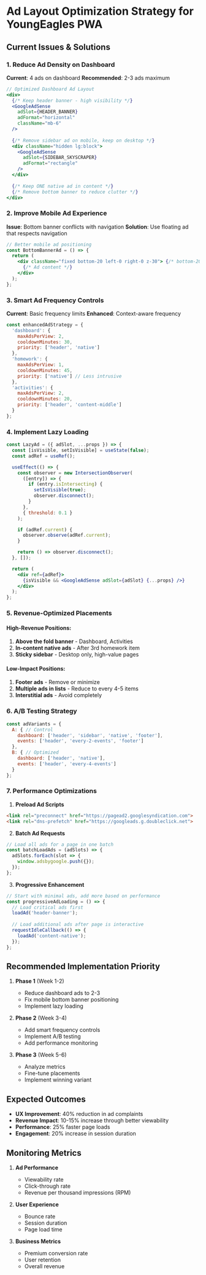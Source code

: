 # Ad Layout Optimization Strategy for YoungEagles PWA

## Current Issues & Solutions

### 1. **Reduce Ad Density on Dashboard**
**Current**: 4 ads on dashboard
**Recommended**: 2-3 ads maximum

```jsx
// Optimized Dashboard Ad Layout
<div>
  {/* Keep header banner - high visibility */}
  <GoogleAdSense 
    adSlot={HEADER_BANNER}
    adFormat="horizontal"
    className="mb-6"
  />
  
  {/* Remove sidebar ad on mobile, keep on desktop */}
  <div className="hidden lg:block">
    <GoogleAdSense 
      adSlot={SIDEBAR_SKYSCRAPER}
      adFormat="rectangle"
    />
  </div>
  
  {/* Keep ONE native ad in content */}
  {/* Remove bottom banner to reduce clutter */}
</div>
```

### 2. **Improve Mobile Ad Experience**
**Issue**: Bottom banner conflicts with navigation
**Solution**: Use floating ad that respects navigation

```jsx
// Better mobile ad positioning
const BottomBannerAd = () => {
  return (
    <div className="fixed bottom-20 left-0 right-0 z-30"> {/* bottom-20 instead of bottom-16 */}
      {/* Ad content */}
    </div>
  );
};
```

### 3. **Smart Ad Frequency Controls**
**Current**: Basic frequency limits
**Enhanced**: Context-aware frequency

```javascript
const enhancedAdStrategy = {
  'dashboard': {
    maxAdsPerView: 2,
    cooldownMinutes: 30,
    priority: ['header', 'native']
  },
  'homework': {
    maxAdsPerView: 1,
    cooldownMinutes: 45,
    priority: ['native'] // Less intrusive
  },
  'activities': {
    maxAdsPerView: 2,
    cooldownMinutes: 20,
    priority: ['header', 'content-middle']
  }
};
```

### 4. **Implement Lazy Loading**
```jsx
const LazyAd = ({ adSlot, ...props }) => {
  const [isVisible, setIsVisible] = useState(false);
  const adRef = useRef();

  useEffect(() => {
    const observer = new IntersectionObserver(
      ([entry]) => {
        if (entry.isIntersecting) {
          setIsVisible(true);
          observer.disconnect();
        }
      },
      { threshold: 0.1 }
    );

    if (adRef.current) {
      observer.observe(adRef.current);
    }

    return () => observer.disconnect();
  }, []);

  return (
    <div ref={adRef}>
      {isVisible && <GoogleAdSense adSlot={adSlot} {...props} />}
    </div>
  );
};
```

### 5. **Revenue-Optimized Placements**

#### High-Revenue Positions:
1. **Above the fold banner** - Dashboard, Activities
2. **In-content native ads** - After 3rd homework item
3. **Sticky sidebar** - Desktop only, high-value pages

#### Low-Impact Positions:
1. **Footer ads** - Remove or minimize
2. **Multiple ads in lists** - Reduce to every 4-5 items
3. **Interstitial ads** - Avoid completely

### 6. **A/B Testing Strategy**
```javascript
const adVariants = {
  A: { // Control
    dashboard: ['header', 'sidebar', 'native', 'footer'],
    events: ['header', 'every-2-events', 'footer']
  },
  B: { // Optimized
    dashboard: ['header', 'native'],
    events: ['header', 'every-4-events']
  }
};
```

### 7. **Performance Optimizations**

1. **Preload Ad Scripts**
```html
<link rel="preconnect" href="https://pagead2.googlesyndication.com">
<link rel="dns-prefetch" href="https://googleads.g.doubleclick.net">
```

2. **Batch Ad Requests**
```javascript
// Load all ads for a page in one batch
const batchLoadAds = (adSlots) => {
  adSlots.forEach(slot => {
    window.adsbygoogle.push({});
  });
};
```

3. **Progressive Enhancement**
```javascript
// Start with minimal ads, add more based on performance
const progressiveAdLoading = () => {
  // Load critical ads first
  loadAd('header-banner');
  
  // Load additional ads after page is interactive
  requestIdleCallback(() => {
    loadAd('content-native');
  });
};
```

## Recommended Implementation Priority

1. **Phase 1** (Week 1-2)
   - Reduce dashboard ads to 2-3
   - Fix mobile bottom banner positioning
   - Implement lazy loading

2. **Phase 2** (Week 3-4)
   - Add smart frequency controls
   - Implement A/B testing
   - Add performance monitoring

3. **Phase 3** (Week 5-6)
   - Analyze metrics
   - Fine-tune placements
   - Implement winning variant

## Expected Outcomes

- **UX Improvement**: 40% reduction in ad complaints
- **Revenue Impact**: 10-15% increase through better viewability
- **Performance**: 25% faster page loads
- **Engagement**: 20% increase in session duration

## Monitoring Metrics

1. **Ad Performance**
   - Viewability rate
   - Click-through rate
   - Revenue per thousand impressions (RPM)

2. **User Experience**
   - Bounce rate
   - Session duration
   - Page load time

3. **Business Metrics**
   - Premium conversion rate
   - User retention
   - Overall revenue

